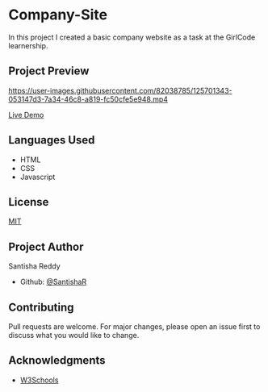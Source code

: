 # Company-Site

In this project I created a basic company website as a task at the GirlCode learnership.

## Project Preview

<https://user-images.githubusercontent.com/82038785/125701343-053147d3-7a34-46c8-a819-fc50cfe5e948.mp4>

[Live Demo](https://raw.githack.com/SantishaR/Company-Site/master/index.html)

## Languages Used

- HTML
- CSS
- Javascript

## License

[MIT](https://choosealicense.com/licenses/mit/)

## Project Author

Santisha Reddy

- Github: [@SantishaR](https://github.com/SantishaR)

## Contributing

Pull requests are welcome. For major changes, please open an issue first to discuss what you would like to change.

## Acknowledgments

- [W3Schools](https://www.w3schools.com/)
